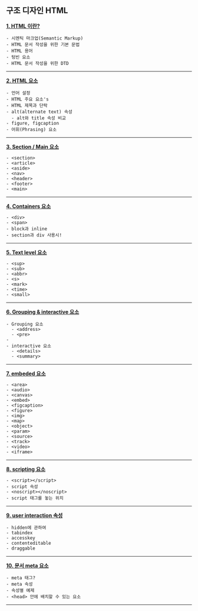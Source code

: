 ## 구조 디자인 HTML

**[1. HTML 이란?](https://github.com/dabin-lee/ddbb/blob/master/html_design/elementfile/1_HTML_introduce.md)**

    - 시멘틱 마크업(Semantic Markup)
    - HTML 문서 작성을 위한 기본 문법
    - HTML 용어
    - 텅빈 요소
    - HTML 문서 작성을 위한 DTD
---

**[2. HTML 요소](https://github.com/dabin-lee/ddbb/blob/master/html_design/elementfile/2_HTML_Element.md)**

    - 언어 설정
    - HTML 주요 요소's
    - HTML 제목과 단락
    - alt(alternate text) 속성
      - alt와 title 속성 비교
    - figure, figcaption
    - 어휘(Phrasing) 요소
---

**[3. Section / Main 요소](https://github.com/dabin-lee/ddbb/blob/master/html_design/elementfile/3_section_main.md)**

    - <section>
    - <article>
    - <aside>
    - <nav>
    - <header>
    - <footer>
    - <main>

---

**[4. Containers 요소](https://github.com/dabin-lee/ddbb/blob/master/html_design/elementfile/4_containers.md)**

    - <div>
    - <span>
    - block과 inline
    - section과 div 사용시!

---

**[5. Text level 요소](https://github.com/dabin-lee/ddbb/blob/master/html_design/elementfile/5_textlevel.md)**

    - <sup>
    - <sub>
    - <abbr>
    - <s>
    - <mark>
    - <time>
    - <small>

---

**[6. Grouping & interactive 요소](https://github.com/dabin-lee/ddbb/blob/master/html_design/elementfile/6_grouping&interactive.md)**

    - Grouping 요소
      - <address>
      - <pre>
    -
    - interactive 요소
      - <details>
      - <summary>
---

**[7. embeded 요소](https://github.com/dabin-lee/ddbb/blob/master/html_design/elementfile/7_Embeded.md)**

    - <area>
    - <audio>
    - <canvas>
    - <embed>
    - <figcaption>
    - <figure>
    - <img>
    - <map>
    - <object>
    - <param>
    - <source>
    - <track>
    - <video>
    - <iframe>
---


**[8. scripting 요소](https://github.com/dabin-lee/ddbb/blob/master/html_design/elementfile/8_scripting.md)**

    - <script></script>
    - script 속성
    - <noscript></noscript>
    - script 태그를 놓는 위치
---

**[9. user interaction 속성](https://github.com/dabin-lee/ddbb/blob/master/html_design/elementfile/9_UI.md)**

    - hidden에 관하여
    - tabindex
    - accesskey
    - contenteditable
    - draggable
---

**[10. 문서 meta 요소](https://github.com/dabin-lee/ddbb/blob/master/html_design/elementfile/10_meta.md)**

    - meta 태그?
    - meta 속성
    - 속성별 예제
    - <head> 안에 배치할 수 있는 요소
---
